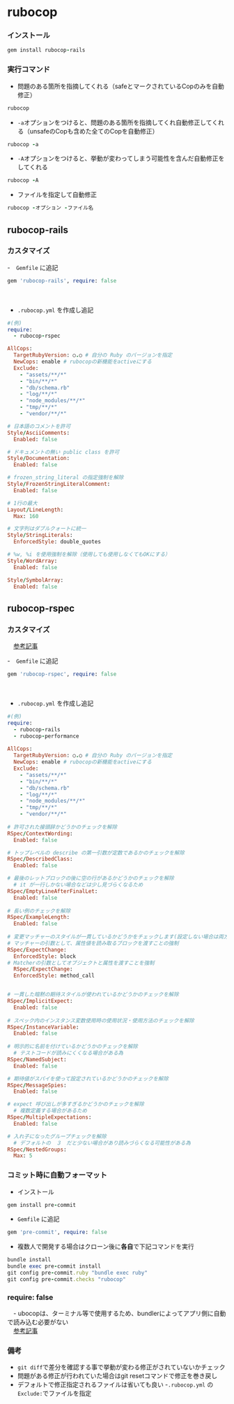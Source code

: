 # rubocop
  
### インストール
```ruby
gem install rubocop-rails
```
  
### 実行コマンド
- 問題のある箇所を指摘してくれる（safeとマークされているCopのみを自動修正）
```ruby
rubocop
```
  
- `-a`オプションをつけると、問題のある箇所を指摘してくれ自動修正してくれる（unsafeのCopも含めた全てのCopを自動修正）
```ruby
rubocop -a
```
  
- `-A`オプションをつけると、挙動が変わってしまう可能性を含んだ自動修正をしてくれる
```ruby
rubocop -A
```
  
- ファイルを指定して自動修正
```ruby
rubocop -オプション -ファイル名
```
  
## rubocop-rails
### カスタマイズ
-　`Gemfile` に追記
```ruby
gem 'rubocop-rails', require: false
```
　　
- `.rubocop.yml` を作成し追記
```ruby
#(例)
require:
  - rubocop-rspec

AllCops:
  TargetRubyVersion: ○.○ # 自分の Ruby のバージョンを指定
  NewCops: enable # rubocopの新機能をactiveにする
  Exclude:
    - "assets/**/*"
    - "bin/**/*"
    - "db/schema.rb"
    - "log/**/*"
    - "node_modules/**/*"
    - "tmp/**/*"
    - "vendor/**/*"

# 日本語のコメントを許可
Style/AsciiComments:
  Enabled: false

# ドキュメントの無い public class を許可
Style/Documentation:
  Enabled: false

# frozen_string_literal の指定強制を解除
Style/FrozenStringLiteralComment:
  Enabled: false

# 1行の最大
Layout/LineLength:
  Max: 160

# 文字列はダブルクォートに統一
Style/StringLiterals:
  EnforcedStyle: double_quotes

# %w, %i を使用強制を解除（使用しても使用しなくてもOKにする）
Style/WordArray:
  Enabled: false

Style/SymbolArray:
  Enabled: false
```
  
## rubocop-rspec
### カスタマイズ
　[参考記事](https://www.webya-wagai.jp/articles/6)
  
-　`Gemfile` に追記
```ruby
gem 'rubocop-rspec', require: false
```
　　
- `.rubocop.yml` を作成し追記
```ruby
#(例)
require:
  - rubocop-rails
  - rubocop-performance
  
AllCops:
  TargetRubyVersion: ○.○ # 自分の Ruby のバージョンを指定
  NewCops: enable # rubocopの新機能をactiveにする
  Exclude:
    - "assets/**/*"
    - "bin/**/*"
    - "db/schema.rb"
    - "log/**/*"
    - "node_modules/**/*"
    - "tmp/**/*"
    - "vendor/**/*"
  
# 許可された接頭辞かどうかのチェックを解除
RSpec/ContextWording:
  Enabled: false

# トップレベルの describe の第一引数が定数であるかのチェックを解除
RSpec/DescribedClass:
  Enabled: false

# 最後のレットブロックの後に空の行があるかどうかのチェックを解除
  # it が一行しかない場合などは少し見づらくなるため
RSpec/EmptyLineAfterFinalLet:
  Enabled: false
  
# 長い例のチェックを解除  
RSpec/ExampleLength:
  Enabled: false
  
# 変更マッチャーのスタイルが一貫しているかどうかをチェックします(設定しない場合は両方適応)
# マッチャーの引数として、属性値を読み取るブロックを渡すことの強制
RSpec/ExpectChange:
  EnforcedStyle: block
# Matcherの引数としてオブジェクトと属性を渡すことを強制
  RSpec/ExpectChange:
  EnforcedStyle: method_call


# 一貫した暗黙の期待スタイルが使われているかどうかのチェックを解除
RSpec/ImplicitExpect:
  Enabled: false
  
# スペック内のインスタンス変数使用時の使用状況・使用方法のチェックを解除
RSpec/InstanceVariable:
  Enabled: false
  
# 明示的に名前を付けているかどうかのチェックを解除
  # テストコードが読みにくくなる場合がある為
RSpec/NamedSubject:
  Enabled: false

# 期待値がスパイを使って設定されているかどうかのチェックを解除
RSpec/MessageSpies:
  Enabled: false

# expect 呼び出しが多すぎるかどうかのチェックを解除
  # 複数定義する場合があるため
RSpec/MultipleExpectations:
  Enabled: false

# 入れ子になったグループチェックを解除
  # デフォルトの　３　だと少ない場合があり読みづらくなる可能性がある為
RSpec/NestedGroups:
  Max: 5
```
  
### コミット時に自動フォーマット
- インストール
```ruby
gem install pre-commit
```
  
- `Gemfile` に追記
```ruby
gem 'pre-commit', require: false
```
- 複数人で開発する場合はクローン後に**各自**で下記コマンドを実行
```ruby
bundle install
bundle exec pre-commit install
git config pre-commit.ruby "bundle exec ruby"
git config pre-commit.checks "rubocop"
```

### require: false
　- ubocopは、ターミナル等で使用するため、bundlerによってアプリ側に自動で読み込む必要がない
　  
　[参考記事](https://qiita.com/S42100254h/items/170e88d888330ca92701#%E7%B5%90%E8%AB%96)
### 備考
- `git diff`で差分を確認する事で挙動が変わる修正がされていないかチェック
- 問題がある修正が行われていた場合はgit resetコマンドで修正を巻き戻し
- デフォルトで修正指定されるファイルは省いても良い
  -`.rubocop.yml` の `Exclude:`でファイルを指定

  
